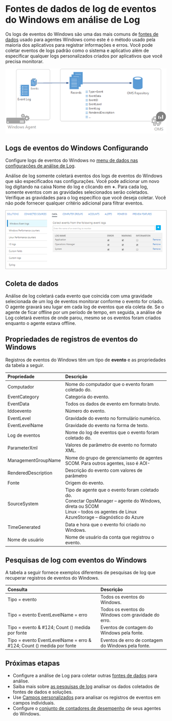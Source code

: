 <properties 
   pageTitle="Logs de eventos do Windows na análise de Log | Microsoft Azure"
   description="Os logs de eventos do Windows são uma das fontes de dados mais comuns usadas por análise de Log.  Este artigo descreve como configurar o conjunto de logs de eventos do Windows e detalhes dos registros criam no repositório OMS."
   services="log-analytics"
   documentationCenter=""
   authors="bwren"
   manager="jwhit"
   editor="tysonn" />
<tags 
   ms.service="log-analytics"
   ms.devlang="na"
   ms.topic="article"
   ms.tgt_pltfrm="na"
   ms.workload="infrastructure-services"
   ms.date="10/18/2016"
   ms.author="bwren" />

# <a name="windows-event-log-data-sources-in-log-analytics"></a>Fontes de dados de log de eventos do Windows em análise de Log

Os logs de eventos do Windows são uma das mais comuns de [fontes de dados](log-analytics-data-sources.md) usado para agentes Windows como este é o método usado pela maioria dos aplicativos para registrar informações e erros.  Você pode coletar eventos de logs padrão como o sistema e aplicativo além de especificar qualquer logs personalizados criados por aplicativos que você precisa monitorar.

![Eventos do Windows](media/log-analytics-data-sources-windows-events/overview.png)     

## <a name="configuring-windows-event-logs"></a>Logs de eventos do Windows Configurando

Configure logs de eventos do Windows no [menu de dados nas configurações de análise de Log](log-analytics-data-sources.md#configuring-data-sources).

Análise de log somente coletará eventos dos logs de eventos do Windows que são especificados nas configurações.  Você pode adicionar um novo log digitando na caixa Nome do log e clicando em **+**.  Para cada log, somente eventos com as gravidades selecionados serão coletados.  Verifique as gravidades para o log específico que você deseja coletar.  Você não pode fornecer qualquer critério adicional para filtrar eventos.

![Configurar eventos do Windows](media/log-analytics-data-sources-windows-events/configure.png)


## <a name="data-collection"></a>Coleta de dados

Análise de log coletará cada evento que coincida com uma gravidade selecionada de um log de eventos monitorar conforme o evento for criado.  O agente gravará seu lugar em cada log de eventos que ela coleta de.  Se o agente de ficar offline por um período de tempo, em seguida, a análise de Log coletará eventos de onde parou, mesmo se os eventos foram criados enquanto o agente estava offline.


## <a name="windows-event-records-properties"></a>Propriedades de registros de eventos do Windows

Registros de eventos do Windows têm um tipo de **evento** e as propriedades da tabela a seguir.

| Propriedade | Descrição |
|:--|:--|
| Computador            | Nome do computador que o evento foram coletado do. |
| EventCategory       | Categoria do evento. |
| EventData           | Todos os dados de evento em formato bruto. |
| Iddoevento             | Número do evento. |
| EventLevel          | Gravidade do evento no formulário numérico. |
| EventLevelName      | Gravidade do evento na forma de texto. |
| Log de eventos            | Nome do log de eventos que o evento foram coletado do. |
| ParameterXml        | Valores de parâmetro de evento no formato XML. |
| ManagementGroupName | Nome do grupo de gerenciamento de agentes SCOM.  Para outros agentes, isso é AOI-<workspace ID> |
| RenderedDescription | Descrição do evento com valores de parâmetro |
| Fonte              | Origem do evento. |
| SourceSystem  | Tipo de agente que o evento foram coletado do. <br> Conectar OpsManager – agente do Windows, direta ou SCOM <br> Linux – todos os agentes de Linux  <br> AzureStorage – diagnóstico do Azure |
| TimeGenerated       | Data e hora que o evento foi criado no Windows. |
| Nome de usuário            | Nome de usuário da conta que registrou o evento. |



## <a name="log-searches-with-windows-events"></a>Pesquisas de log com eventos do Windows

A tabela a seguir fornece exemplos diferentes de pesquisas de log que recuperar registros de eventos do Windows.

| Consulta | Descrição |
|:--|:--|
| Tipo = evento | Todos os eventos do Windows. |
| Tipo = evento EventLevelName = erro | Todos os eventos do Windows com gravidade do erro. |
| Tipo = evento & #124; Count () medida por fonte | Eventos de contagem do Windows pela fonte. |
| Tipo = evento EventLevelName = erro & #124; Count () medida por fonte | Eventos de erro de contagem do Windows pela fonte. |

## <a name="next-steps"></a>Próximas etapas

- Configure a análise de Log para coletar outras [fontes de dados](log-analytics-data-sources.md) para análise.
- Saiba mais sobre [as pesquisas de log](log-analytics-log-searches.md) analisar os dados coletados de fontes de dados e soluções.  
- Use [Campos personalizados](log-analytics-custom-fields.md) para analisar os registros de eventos em campos individuais.
- Configure o [conjunto de contadores de desempenho](log-analytics-data-sources-performance-counters.md) de seus agentes do Windows.